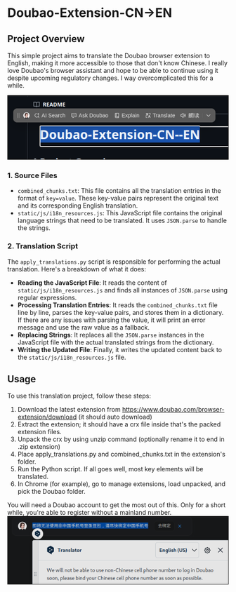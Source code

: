 # Doubao-Extension-CN->EN

## Project Overview
This simple project aims to translate the Doubao browser extension to English, making it more accessible to those that don't know Chinese. I really love Doubao's browser assistant and hope to be able to continue using it despite upcoming regulatory changes. I way overcomplicated this for a while.

![preview](preview.png)

### 1. Source Files
- `combined_chunks.txt`: This file contains all the translation entries in the format of `key=value`. These key-value pairs represent the original text and its corresponding English translation.
- `static/js/i18n_resources.js`: This JavaScript file contains the original language strings that need to be translated. It uses `JSON.parse` to handle the strings.

### 2. Translation Script
The `apply_translations.py` script is responsible for performing the actual translation. Here's a breakdown of what it does:
- **Reading the JavaScript File**: It reads the content of `static/js/i18n_resources.js` and finds all instances of `JSON.parse` using regular expressions.
- **Processing Translation Entries**: It reads the `combined_chunks.txt` file line by line, parses the key-value pairs, and stores them in a dictionary. If there are any issues with parsing the value, it will print an error message and use the raw value as a fallback.
- **Replacing Strings**: It replaces all the `JSON.parse` instances in the JavaScript file with the actual translated strings from the dictionary.
- **Writing the Updated File**: Finally, it writes the updated content back to the `static/js/i18n_resources.js` file.

## Usage
To use this translation project, follow these steps:

1. Download the latest extension from https://www.doubao.com/browser-extension/download (it should auto download)
2. Extract the extension; it should have a crx file inside that's the packed extension files.
3. Unpack the crx by using unzip command (optionally rename it to end in .zip extension)
4. Place apply_translations.py and combined_chunks.txt in the extension's folder.
5. Run the Python script. If all goes well, most key elements will be translated.
6. In Chrome (for example), go to manage extensions, load unpacked, and pick the Doubao folder.

You will need a Doubao account to get the most out of this. Only for a short while, you're able to register without a mainland number.
![preview](problem.png)
